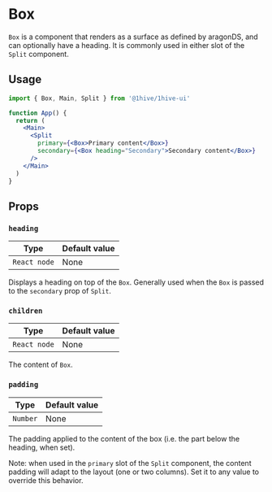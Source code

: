 # Box

`Box` is a component that renders as a surface as defined by aragonDS, and can optionally have a heading. It is commonly used in either slot of the `Split` component.

## Usage

```jsx
import { Box, Main, Split } from '@1hive/1hive-ui'

function App() {
  return (
    <Main>
      <Split
        primary={<Box>Primary content</Box>}
        secondary={<Box heading="Secondary">Secondary content</Box>}
      />
    </Main>
  )
}
```

## Props

### `heading`

| Type         | Default value |
| ------------ | ------------- |
| `React node` | None          |

Displays a heading on top of the `Box`. Generally used when the `Box` is passed to the `secondary` prop of `Split`.

### `children`

| Type         | Default value |
| ------------ | ------------- |
| `React node` | None          |

The content of `Box`.

### `padding`

| Type     | Default value |
| -------- | ------------- |
| `Number` | None          |

The padding applied to the content of the box (i.e. the part below the heading, when set).

Note: when used in the `primary` slot of the `Split` component, the content padding will adapt to the layout (one or two columns). Set it to any value to override this behavior.
